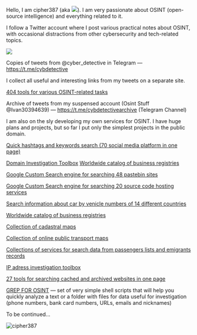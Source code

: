 
 
Hello, I am cipher387 (aka <a target="_blank" href="https://twitter.com/cyb_detective" title="My Twitter"><img src="https://img.shields.io/badge/-@cyb_detective-1ca0f1?style=flat-square&labelColor=1ca0f1&logo=twitter&logoColor=white&link=https://twitter.com/cyb_detective"></a>). I am very passionate about OSINT (open-source intelligence) and everything related to it.

I follow a Twitter account where I post various practical notes about OSINT, with occasional distractions from other cybersecurity and tech-related topics.


 <a target="_blank" href="https://twitter.com/cyb_detective" title="My Twitter"><img src="https://img.shields.io/badge/-@cyb_detective-1ca0f1?style=flat-square&labelColor=1ca0f1&logo=twitter&logoColor=white&link=https://twitter.com/cyb_detective"></a>
 
Copies of tweets from @cyber_detective in Telegram — https://t.me/cybdetective


I collect all useful and interesting links from my tweets on a separate site. 

<a href="https://cipher387.github.io/osint_stuff_tool_collection/">404 tools for various OSINT-related tasks</a>


Archive of tweets from my suspensed account (Osint Stuff @Ivan30394639) — https://t.me/cybdetectivearchive (Telegram Channel)


I am also on the sly developing my own services for OSINT. I have huge plans and projects, but so far I put only the simplest projects in the public domain.


<a href="https://cipher387.github.io/hashtags_and_keywords_social_media_quick_search/">Quick hashtags and keywords search (70 social media platform in one page)</a>

<a href="https://cipher387.github.io/domain_investigation_toolbox/">Domain Investigation Toolbox</a>
<a href="https://cipher387.github.io/corporative_registry_worldwide_catalog/">Worldwide catalog of business registries</a>

<a href="https://cipher387.github.io/pastebinsearchengines/">Google Custom Search engine for searching 48 pastebin sites</a>

<a href="https://cipher387.github.io/code_repository_google_custom_search_engines/">Google Custom Search engine for searching 20 source code hosting services</a>

<a href="https://cipher387.github.io/venicle_number_search_toolbox/">Search information about car by venicle numbers of 14 different countries</a>

<a href="https://cipher387.github.io/corporative_registry_worldwide_catalog/">Worldwide catalog of business registries</a>

<a href="https://cipher387.github.io/collection_of_cadastral_maps/">Collection of cadastral maps</a>

<a href="https://cipher387.github.io/public_transport_maps/" class="btn btn-primary" role="button">Collection of online public transport maps</a>

<a href="https://cipher387.github.io/passengers_lists_and_migrants_records/" class="btn btn-primary" role="button">Collections of services for search data from passengers lists and emigrants records</a>

<a href="https://cipher387.github.io/domain_investigation_toolbox/ip.html">IP adress investigation toolbox</a>
        

<a href="https://cipher387.github.io/quickcacheandarchivesearch/">27 tools for searching cached and archived websites in one page</a>

<a href="https://github.com/cipher387/grep_for_osint">GREP FOR OSINT</a> — set of very simple shell scripts that will help you quickly analyze a text or a folder with files for data useful for investigation (phone numbers, bank card numbers, URLs, emails and nicknames)



To be continued...

<p align="left"> <img src="https://komarev.com/ghpvc/?username=cipher387" alt="cipher387" /> </p>



